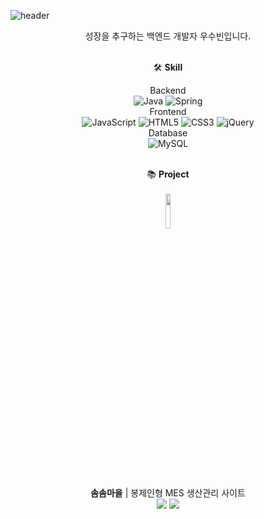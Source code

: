 ![header](https://capsule-render.vercel.app/api?type=waving&color=auto&height=200&section=header&text=Subin's%20Hub&fontColor=#fff&fontSize=60&fontAlign=50)

<div align=center>
  
성장을 추구하는 백엔드 개발자 우수빈입니다.
<br><br>  
  
🛠 **Skill**

Backend 
  <br>
  ![Java](https://img.shields.io/badge/-Java-007396?style=flat-square&logo=openjdk&logoColor=white)
  ![Spring](https://img.shields.io/badge/-Spring-6DB33F?style=flat-square&logo=Spring&logoColor=white)
  <br>
Frontend 
  <br>
  ![JavaScript](https://img.shields.io/badge/-JavaScript-F7DF1E?style=flat-square&logo=JavaScript&logoColor=black)
  ![HTML5](https://img.shields.io/badge/-HTML5-E34F26?style=flat-square&logo=HTML5&logoColor=white)
![CSS3](https://img.shields.io/badge/-CSS3-1572B6?style=flat-square&logo=HTML5&logoColor=white)
  ![jQuery](https://img.shields.io/badge/-jQuery-0769AD?style=flat-square&logo=jquery&logoColor=black)
  <br>
Database 
  <br>
![MySQL](https://img.shields.io/badge/-MySQL-4479A1?style=flat-square&logo=mysql&logoColor=white)
<br><br>
  
📚 **Project**
  <br><br>
<img width="12%" src="https://github.com/ZKSANC/HiBook/assets/114744493/96d1e05b-ce69-4e2d-b119-a67a0020b0c4"/><br>
  **솜솜마을** | 봉제인형 MES 생산관리 사이트
  <br>
 <a href="http://itwillbs20.cafe24.com/"><img src="https://img.shields.io/badge/-GitHub-181717?style=flat&logo=GitHub&logoColor=white"></img></a>
 <a href="https://github.com/ZKSANC/SomsomTown"><img src="https://img.shields.io/badge/-GitHub-181717?style=flat&logo=GitHub&logoColor=white"></img></a>
  
</div>
